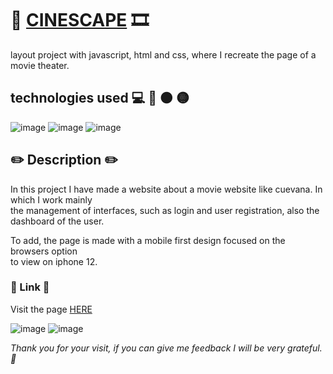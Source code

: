 # 🎥 <a href="https://cristianlopez3.github.io/CINESPACE/">CINESCAPE<a> 🎞️
layout project with javascript, html and css, where I recreate the page of a movie theater.
  
## technologies used 💻 🔵 🟠 🟡
![image](https://github.com/CristianLopez3/CINESPACE/assets/126030346/e1e475a1-90d7-4bf3-bcc0-7ba569ff05d4)
![image](https://github.com/CristianLopez3/CINESPACE/assets/126030346/bf038b24-4ee8-4150-a117-255ec5c09b66)
![image](https://github.com/CristianLopez3/CINESPACE/assets/126030346/1366c6cb-cbd0-4f6e-9d7b-58570122b4c0)


## ✏️ Description :pencil2:
In this project I have made a website about a movie website like cuevana. In which I work mainly <br> 
the management of interfaces, such as login and user registration, also the dashboard of the user.
<br>
<p> To add, the page is made with a mobile first design focused on the browsers option <br> to view on iphone 12. <p>

### :link: Link :link:
Visit the page <a href="https://cristianlopez3.github.io/CINESPACE/">HERE<a>
  
![image](https://github.com/CristianLopez3/CINESPACE/assets/126030346/0c49eefb-ee92-4614-b04d-6b4cfa19fb0e)
  ![image](https://github.com/CristianLopez3/CINESPACE/assets/126030346/1d543aff-aa86-46c8-8a19-95a7e01a7339)


<em> Thank you for your visit, if you can give me feedback I will be very grateful. <em> 🤲
